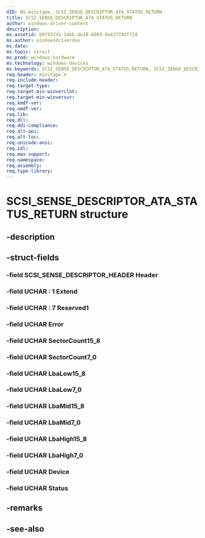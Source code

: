 ```yaml
---
UID: NS.minitape._SCSI_SENSE_DESCRIPTOR_ATA_STATUS_RETURN
title: SCSI_SENSE_DESCRIPTOR_ATA_STATUS_RETURN
author: windows-driver-content
description: 
ms.assetid: b0f93741-14bb-4e18-b003-9a43778dff24
ms.author: windowsdriverdev
ms.date: 
ms.topic: struct
ms.prod: windows-hardware
ms.technology: windows-devices
ms.keywords: SCSI_SENSE_DESCRIPTOR_ATA_STATUS_RETURN, SCSI_SENSE_DESCRIPTOR_ATA_STATUS_RETURN, *PSCSI_SENSE_DESCRIPTOR_ATA_STATUS_RETURN
req.header: minitape.h
req.include-header:
req.target-type:
req.target-min-winverclnt:
req.target-min-winversvr:
req.kmdf-ver:
req.umdf-ver:
req.lib:
req.dll:
req.ddi-compliance:
req.alt-api:
req.alt-loc:
req.unicode-ansi:
req.idl:
req.max-support:
req.namespace:
req.assembly:
req.type-library:
---
```


# SCSI_SENSE_DESCRIPTOR_ATA_STATUS_RETURN structure

## -description



## -struct-fields

### -field SCSI_SENSE_DESCRIPTOR_HEADER Header			
 	
### -field UCHAR  : 1 Extend			
 	
### -field UCHAR  : 7 Reserved1			
 	
### -field UCHAR Error			
 	
### -field UCHAR SectorCount15_8			
 	
### -field UCHAR SectorCount7_0			
 	
### -field UCHAR LbaLow15_8			
 	
### -field UCHAR LbaLow7_0			
 	
### -field UCHAR LbaMid15_8			
 	
### -field UCHAR LbaMid7_0			
 	
### -field UCHAR LbaHigh15_8			
 	
### -field UCHAR LbaHigh7_0			
 	
### -field UCHAR Device			
 	
### -field UCHAR Status			
 	
## -remarks

## -see-also